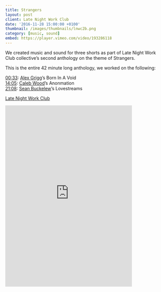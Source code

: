 ```yaml
---
title: Strangers
layout: post
client: Late Night Work Club
date: '2016-11-28 15:00:00 +0100'
thumbnail: /images/thumbnails/lnwc2b.png
category: [music, sound]
embed: https://player.vimeo.com/video/193286118
---
```


We created music and sound for three shorts as part of Late Night Work Club collective’s second anthology on the theme of Strangers.

This is the entire 42 minute long anthology, we worked on the following:

[00:33](https://vimeo.com/latenightworkclub/lnwcstrangers#t=33s): [Alex Grigg](http://alexgrigg.com/)’s Born In A Void<br>
[14:05](https://vimeo.com/193286118#t=845s): [Caleb Wood](https://vimeo.com/calebwood)’s Anonmation<br>
[21:08](https://vimeo.com/latenightworkclub/lnwcstrangers#t=1268s): [Sean Buckelew](http://seanbuckelew.com/)’s Lovestreams

[Late Night Work Club](http://latenightworkclub.com/)

<div id="bc"><iframe style="border: 0; width: 400px; height: 572px;" src="https://bandcamp.com/EmbeddedPlayer/album=640590452/size=large/bgcol=ffffff/linkcol=333333/transparent=true/" seamless><a href="http://skillbard.bandcamp.com/album/late-night-work-club-strangers-ost">Late Night Work Club: Strangers OST by Skillbard</a></iframe></div>
